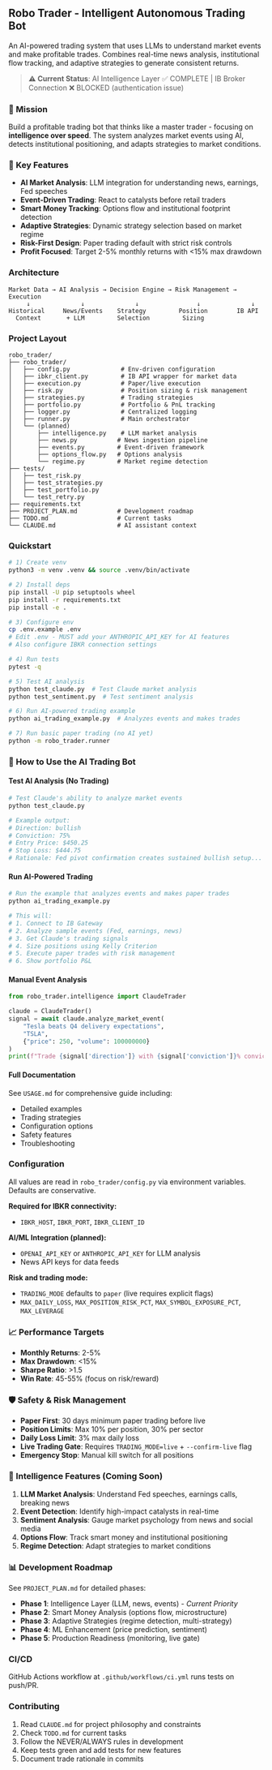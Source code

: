 ## Robo Trader - Intelligent Autonomous Trading Bot

An AI-powered trading system that uses LLMs to understand market events and make profitable trades. Combines real-time news analysis, institutional flow tracking, and adaptive strategies to generate consistent returns.

> **⚠️ Current Status**: AI Intelligence Layer ✅ COMPLETE | IB Broker Connection ❌ BLOCKED (authentication issue)

### 🎯 Mission
Build a profitable trading bot that thinks like a master trader - focusing on **intelligence over speed**. The system analyzes market events using AI, detects institutional positioning, and adapts strategies to market conditions.

### 🚀 Key Features
- **AI Market Analysis**: LLM integration for understanding news, earnings, Fed speeches
- **Event-Driven Trading**: React to catalysts before retail traders
- **Smart Money Tracking**: Options flow and institutional footprint detection
- **Adaptive Strategies**: Dynamic strategy selection based on market regime
- **Risk-First Design**: Paper trading default with strict risk controls
- **Profit Focused**: Target 2-5% monthly returns with <15% max drawdown

### Architecture
```
Market Data → AI Analysis → Decision Engine → Risk Management → Execution
     ↓              ↓              ↓                ↓              ↓
Historical     News/Events    Strategy         Position        IB API
  Context       + LLM         Selection         Sizing
```

### Project Layout
```
robo_trader/
├── robo_trader/
│   ├── config.py              # Env-driven configuration
│   ├── ibkr_client.py         # IB API wrapper for market data
│   ├── execution.py           # Paper/live execution
│   ├── risk.py                # Position sizing & risk management
│   ├── strategies.py          # Trading strategies
│   ├── portfolio.py           # Portfolio & PnL tracking
│   ├── logger.py              # Centralized logging
│   ├── runner.py              # Main orchestrator
│   └── (planned)
│       ├── intelligence.py    # LLM market analysis
│       ├── news.py           # News ingestion pipeline
│       ├── events.py         # Event-driven framework
│       ├── options_flow.py   # Options analysis
│       └── regime.py         # Market regime detection
├── tests/
│   ├── test_risk.py
│   ├── test_strategies.py
│   ├── test_portfolio.py
│   └── test_retry.py
├── requirements.txt
├── PROJECT_PLAN.md           # Development roadmap
├── TODO.md                   # Current tasks
└── CLAUDE.md                 # AI assistant context
```

### Quickstart
```bash
# 1) Create venv
python3 -m venv .venv && source .venv/bin/activate

# 2) Install deps
pip install -U pip setuptools wheel
pip install -r requirements.txt
pip install -e .

# 3) Configure env
cp .env.example .env
# Edit .env - MUST add your ANTHROPIC_API_KEY for AI features
# Also configure IBKR connection settings

# 4) Run tests
pytest -q

# 5) Test AI analysis
python test_claude.py  # Test Claude market analysis
python test_sentiment.py  # Test sentiment analysis

# 6) Run AI-powered trading example
python ai_trading_example.py  # Analyzes events and makes trades

# 7) Run basic paper trading (no AI yet)
python -m robo_trader.runner
```

### 🎯 How to Use the AI Trading Bot

#### Test AI Analysis (No Trading)
```bash
# Test Claude's ability to analyze market events
python test_claude.py

# Example output:
# Direction: bullish
# Conviction: 75%
# Entry Price: $450.25
# Stop Loss: $444.75
# Rationale: Fed pivot confirmation creates sustained bullish setup...
```

#### Run AI-Powered Trading
```bash
# Run the example that analyzes events and makes paper trades
python ai_trading_example.py

# This will:
# 1. Connect to IB Gateway
# 2. Analyze sample events (Fed, earnings, news)
# 3. Get Claude's trading signals
# 4. Size positions using Kelly Criterion
# 5. Execute paper trades with risk management
# 6. Show portfolio P&L
```

#### Manual Event Analysis
```python
from robo_trader.intelligence import ClaudeTrader

claude = ClaudeTrader()
signal = await claude.analyze_market_event(
    "Tesla beats Q4 delivery expectations",
    "TSLA",
    {"price": 250, "volume": 100000000}
)
print(f"Trade {signal['direction']} with {signal['conviction']}% conviction")
```

#### Full Documentation
See `USAGE.md` for comprehensive guide including:
- Detailed examples
- Trading strategies
- Configuration options
- Safety features
- Troubleshooting

### Configuration
All values are read in `robo_trader/config.py` via environment variables. Defaults are conservative.

**Required for IBKR connectivity:**
- `IBKR_HOST`, `IBKR_PORT`, `IBKR_CLIENT_ID`

**AI/ML Integration (planned):**
- `OPENAI_API_KEY` or `ANTHROPIC_API_KEY` for LLM analysis
- News API keys for data feeds

**Risk and trading mode:**
- `TRADING_MODE` defaults to `paper` (live requires explicit flags)
- `MAX_DAILY_LOSS`, `MAX_POSITION_RISK_PCT`, `MAX_SYMBOL_EXPOSURE_PCT`, `MAX_LEVERAGE`

### 📈 Performance Targets
- **Monthly Returns**: 2-5%
- **Max Drawdown**: <15%
- **Sharpe Ratio**: >1.5
- **Win Rate**: 45-55% (focus on risk/reward)

### 🛡️ Safety & Risk Management
- **Paper First**: 30 days minimum paper trading before live
- **Position Limits**: Max 10% per position, 30% per sector
- **Daily Loss Limit**: 3% max daily loss
- **Live Trading Gate**: Requires `TRADING_MODE=live` + `--confirm-live` flag
- **Emergency Stop**: Manual kill switch for all positions

### 🧠 Intelligence Features (Coming Soon)
1. **LLM Market Analysis**: Understand Fed speeches, earnings calls, breaking news
2. **Event Detection**: Identify high-impact catalysts in real-time
3. **Sentiment Analysis**: Gauge market psychology from news and social media
4. **Options Flow**: Track smart money and institutional positioning
5. **Regime Detection**: Adapt strategies to market conditions

### 📊 Development Roadmap
See `PROJECT_PLAN.md` for detailed phases:
- **Phase 1**: Intelligence Layer (LLM, news, events) - *Current Priority*
- **Phase 2**: Smart Money Analysis (options flow, microstructure)
- **Phase 3**: Adaptive Strategies (regime detection, multi-strategy)
- **Phase 4**: ML Enhancement (price prediction, sentiment)
- **Phase 5**: Production Readiness (monitoring, live gate)

### CI/CD
GitHub Actions workflow at `.github/workflows/ci.yml` runs tests on push/PR.

### Contributing
1. Read `CLAUDE.md` for project philosophy and constraints
2. Check `TODO.md` for current tasks
3. Follow the NEVER/ALWAYS rules in development
4. Keep tests green and add tests for new features
5. Document trade rationale in commits


